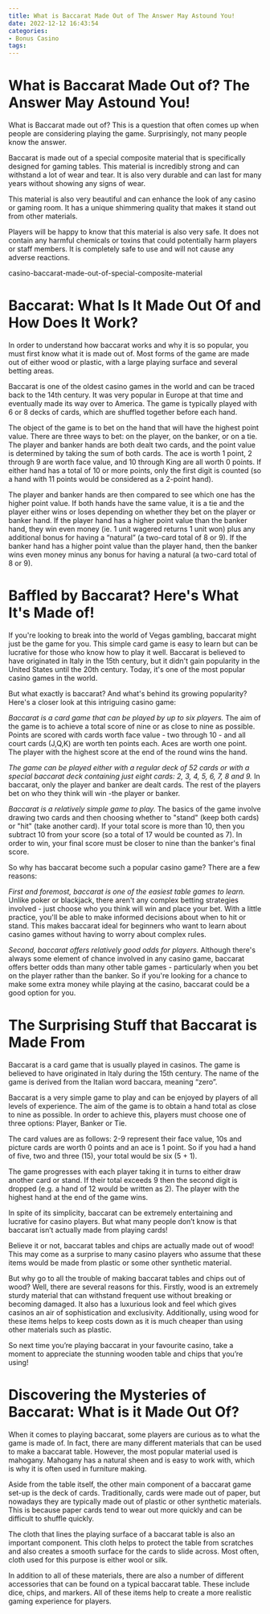 ```yaml
---
title: What is Baccarat Made Out of The Answer May Astound You!
date: 2022-12-12 16:43:54
categories:
- Bonus Casino
tags:
---
```



#  What is Baccarat Made Out of? The Answer May Astound You!

What is Baccarat made out of? This is a question that often comes up when people are considering playing the game. Surprisingly, not many people know the answer.

Baccarat is made out of a special composite material that is specifically designed for gaming tables. This material is incredibly strong and can withstand a lot of wear and tear. It is also very durable and can last for many years without showing any signs of wear.

This material is also very beautiful and can enhance the look of any casino or gaming room. It has a unique shimmering quality that makes it stand out from other materials.

Players will be happy to know that this material is also very safe. It does not contain any harmful chemicals or toxins that could potentially harm players or staff members. It is completely safe to use and will not cause any adverse reactions.

 casino-baccarat-made-out-of-special-composite-material

#  Baccarat: What Is It Made Out Of and How Does It Work?

In order to understand how baccarat works and why it is so popular, you must first know what it is made out of. Most forms of the game are made out of either wood or plastic, with a large playing surface and several betting areas.

Baccarat is one of the oldest casino games in the world and can be traced back to the 14th century. It was very popular in Europe at that time and eventually made its way over to America. The game is typically played with 6 or 8 decks of cards, which are shuffled together before each hand.

The object of the game is to bet on the hand that will have the highest point value. There are three ways to bet: on the player, on the banker, or on a tie. The player and banker hands are both dealt two cards, and the point value is determined by taking the sum of both cards. The ace is worth 1 point, 2 through 9 are worth face value, and 10 through King are all worth 0 points. If either hand has a total of 10 or more points, only the first digit is counted (so a hand with 11 points would be considered as a 2-point hand).

The player and banker hands are then compared to see which one has the higher point value. If both hands have the same value, it is a tie and the player either wins or loses depending on whether they bet on the player or banker hand. If the player hand has a higher point value than the banker hand, they win even money (ie. 1 unit wagered returns 1 unit won) plus any additional bonus for having a “natural” (a two-card total of 8 or 9). If the banker hand has a higher point value than the player hand, then the banker wins even money minus any bonus for having a natural (a two-card total of 8 or 9).

#  Baffled by Baccarat? Here's What It's Made of!

If you're looking to break into the world of Vegas gambling, baccarat might just be the game for you. This simple card game is easy to learn but can be lucrative for those who know how to play it well. Baccarat is believed to have originated in Italy in the 15th century, but it didn't gain popularity in the United States until the 20th century. Today, it's one of the most popular casino games in the world.

But what exactly is baccarat? And what's behind its growing popularity? Here's a closer look at this intriguing casino game:

*Baccarat is a card game that can be played by up to six players.* The aim of the game is to achieve a total score of nine or as close to nine as possible. Points are scored with cards worth face value - two through 10 - and all court cards (J,Q,K) are worth ten points each. Aces are worth one point. The player with the highest score at the end of the round wins the hand.

*The game can be played either with a regular deck of 52 cards or with a special baccarat deck containing just eight cards: 2, 3, 4, 5, 6, 7, 8 and 9.* In baccarat, only the player and banker are dealt cards. The rest of the players bet on who they think will win -the player or banker.

*Baccarat is a relatively simple game to play.* The basics of the game involve drawing two cards and then choosing whether to "stand" (keep both cards) or "hit" (take another card). If your total score is more than 10, then you subtract 10 from your score (so a total of 17 would be counted as 7). In order to win, your final score must be closer to nine than the banker's final score.

So why has baccarat become such a popular casino game? There are a few reasons:

*First and foremost, baccarat is one of the easiest table games to learn.* Unlike poker or blackjack, there aren't any complex betting strategies involved - just choose who you think will win and place your bet. With a little practice, you'll be able to make informed decisions about when to hit or stand. This makes baccarat ideal for beginners who want to learn about casino games without having to worry about complex rules.

*Second, baccarat offers relatively good odds for players.* Although there's always some element of chance involved in any casino game, baccarat offers better odds than many other table games - particularly when you bet on the player rather than the banker. So if you're looking for a chance to make some extra money while playing at the casino, baccarat could be a good option for you.

#  The Surprising Stuff that Baccarat is Made From

Baccarat is a card game that is usually played in casinos. The game is believed to have originated in Italy during the 15th century. The name of the game is derived from the Italian word baccara, meaning “zero”.

Baccarat is a very simple game to play and can be enjoyed by players of all levels of experience. The aim of the game is to obtain a hand total as close to nine as possible. In order to achieve this, players must choose one of three options: Player, Banker or Tie.

The card values are as follows: 2-9 represent their face value, 10s and picture cards are worth 0 points and an ace is 1 point. So if you had a hand of five, two and three (15), your total would be six (5 + 1).

The game progresses with each player taking it in turns to either draw another card or stand. If their total exceeds 9 then the second digit is dropped (e.g. a hand of 12 would be written as 2). The player with the highest hand at the end of the game wins.

In spite of its simplicity, baccarat can be extremely entertaining and lucrative for casino players. But what many people don’t know is that baccarat isn’t actually made from playing cards!

Believe it or not, baccarat tables and chips are actually made out of wood! This may come as a surprise to many casino players who assume that these items would be made from plastic or some other synthetic material.

But why go to all the trouble of making baccarat tables and chips out of wood? Well, there are several reasons for this. Firstly, wood is an extremely sturdy material that can withstand frequent use without breaking or becoming damaged. It also has a luxurious look and feel which gives casinos an air of sophistication and exclusivity. Additionally, using wood for these items helps to keep costs down as it is much cheaper than using other materials such as plastic.

So next time you’re playing baccarat in your favourite casino, take a moment to appreciate the stunning wooden table and chips that you’re using!

#   Discovering the Mysteries of Baccarat: What is it Made Out Of?

When it comes to playing baccarat, some players are curious as to what the game is made of.  In fact, there are many different materials that can be used to make a baccarat table. However, the most popular material used is mahogany. Mahogany has a natural sheen and is easy to work with, which is why it is often used in furniture making.

Aside from the table itself, the other main component of a baccarat game set-up is the deck of cards. Traditionally, cards were made out of paper, but nowadays they are typically made out of plastic or other synthetic materials. This is because paper cards tend to wear out more quickly and can be difficult to shuffle quickly.

The cloth that lines the playing surface of a baccarat table is also an important component. This cloth helps to protect the table from scratches and also creates a smooth surface for the cards to slide across. Most often, cloth used for this purpose is either wool or silk.

In addition to all of these materials, there are also a number of different accessories that can be found on a typical baccarat table. These include dice, chips, and markers. All of these items help to create a more realistic gaming experience for players.